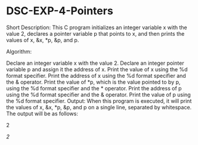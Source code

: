 # DSC-EXP-4-Pointers

Short Description:
This C program initializes an integer variable x with the value 2, declares a pointer variable p that points to x, and then prints the values of x, &x, *p, &p, and p.

Algorithm:

Declare an integer variable x with the value 2.
Declare an integer pointer variable p and assign it the address of x.
Print the value of x using the %d format specifier.
Print the address of x using the %d format specifier and the & operator.
Print the value of *p, which is the value pointed to by p, using the %d format specifier and the * operator.
Print the address of p using the %d format specifier and the & operator.
Print the value of p using the %d format specifier.
Output:
When this program is executed, it will print the values of x, &x, *p, &p, and p on a single line, separated by whitespace. The output will be as follows:


2
<address of x>
2
<address of p>
<value of p>
